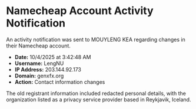 # Namecheap Account Activity Notification

An activity notification was sent to MOUYLENG KEA regarding changes in their Namecheap account.

- **Date:** 10/4/2025 at 3:42:48 AM
- **Username:** LengNU
- **IP Address:** 203.144.92.173
- **Domain:** genxfx.org
- **Action:** Contact information changes

The old registrant information included redacted personal details, with the organization listed as a privacy service provider based in Reykjavik, Iceland.